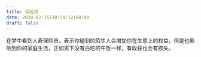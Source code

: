 ```yaml
---
title: 保险员
date: 2020-02-15T20:54:12+08:00
draft: false
---
```


在梦中看到人寿保险员，表示你碰到的陌生人会增加你在生意上的权益，但是也影响到你的家庭生活，正如天下没有白吃的午饭一样，有收获也会有损失。